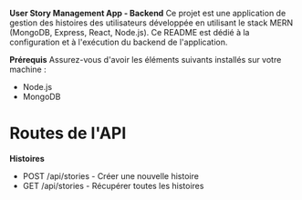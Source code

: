 **User Story Management App - Backend**
Ce projet est une application de gestion des histoires des utilisateurs développée en utilisant le stack MERN (MongoDB, Express, React, Node.js). Ce README est dédié à la configuration et à l'exécution du backend de l'application.

**Prérequis**
Assurez-vous d'avoir les éléments suivants installés sur votre machine :

- Node.js
- MongoDB

# Routes de l'API

**Histoires**

- POST /api/stories - Créer une nouvelle histoire
- GET /api/stories - Récupérer toutes les histoires
